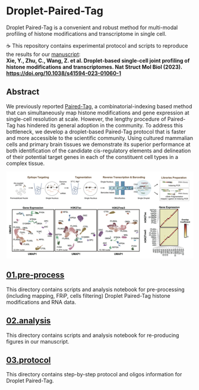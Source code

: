 # Droplet-Paired-Tag
Droplet Paired-Tag is a convenient and robust method for multi-modal profiling of histone modifications and transcriptome in single cell.

☕️ This repository contains experimental protocol and scripts to reproduce the results for our [manuscript](https://www.nature.com/articles/s41594-023-01060-1):   
**Xie, Y., Zhu, C., Wang, Z. et al. Droplet-based single-cell joint profiling of histone modifications and transcriptomes. Nat Struct Mol Biol (2023). https://doi.org/10.1038/s41594-023-01060-1**

## Abstract
We previously reported [Paired-Tag](https://www.nature.com/articles/s41592-021-01060-3), a combinatorial-indexing based method that can simultaneously map histone modifications and gene expression at single-cell resolution at scale. However, the lengthy procedure of Paired-Tag has hindered its general adoption in the community. To address this bottleneck, we develop a droplet-based Paired-Tag protocol that is faster and more accessible to the scientific community. Using cultured mammalian cells and primary brain tissues we demonstrate its superior performance at both identification of the candidate cis-regulatory elements and delineation of their potential target genes in each of the constituent cell types in a complex tissue. 

![DPT_abstract](./images/DPT_abstract.png)

## [01.pre-process](https://github.com/Xieeeee/Droplet-Paired-Tag/tree/main/01.pre-process)
This directory contains scripts and analysis notebook for pre-processing (including mapping, FRiP, cells filtering) Droplet Paired-Tag histone modifications and RNA data. 

## [02.analysis](https://github.com/Xieeeee/Droplet-Paired-Tag/tree/main/02.analysis)
This directory contains scripts and analysis notebook for re-producing figures in our manuscript. 

## [03.protocol](https://github.com/Xieeeee/Droplet-Paired-Tag/tree/main/03.protocol)
This directory contains step-by-step protocol and oligos information for Droplet Paired-Tag. 
